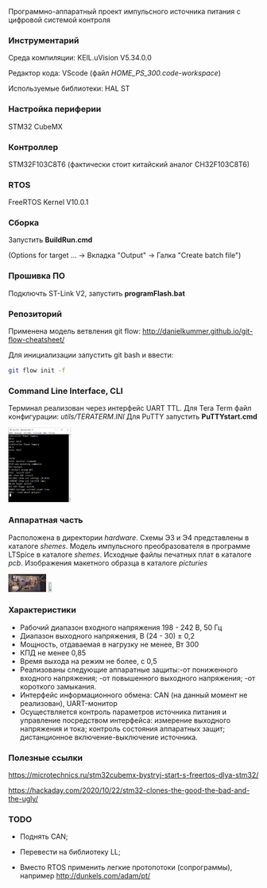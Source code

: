 Программно-аппаратный проект импульсного источника питания c цифровой системой контроля

### Инструментарий
Среда компиляции: KEIL.uVision V5.34.0.0 

Редактор кода: VScode (файл *HOME_PS_300.code-workspace*)

Используемые библиотеки: HAL ST

### Настройка периферии
STM32 CubeMX

### Контроллер
STM32F103C8T6 (фактически стоит китайский аналог CH32F103C8T6)

### RTOS
FreeRTOS Kernel V10.0.1

### Сборка 
Запустить **BuildRun.cmd**
 
(Options for target ... -> Вкладка "Output" -> Галка "Create batch file")

### Прошивка ПО
Подключть ST-Link V2, запустить **programFlash.bat**

### Репозиторий
Применена модель ветвления git flow: http://danielkummer.github.io/git-flow-cheatsheet/

Для инициализации запустить git bash и ввести:
```bash
git flow init -f
```
### Command Line Interface, CLI
Терминал реализован через интерфейс UART TTL. 
Для Tera Term файл конфигурации: *utils/TERATERM.INI*
Для PuTTY запустить **PuTTYstart.cmd**

<img src= "https://github.com/sergey12malyshev/Smart-power-supply-350W/blob/develop/hardware/picturies/CLI.bmp" width=25% height=24%>

### Аппаратная часть
Расположена в директории *hardware*. Схемы Э3 и Э4 представлены в каталоге *shemes*. Модель импульсного преобразователя в программе LTSpice в каталоге *shemes*. Исходные файлы печатных плат в каталоге *pcb*. Изображения макетного образца в каталоге *picturies*

<img src="https://github.com/sergey12malyshev/Smart-power-supply-350W/blob/develop/hardware/picturies/%D0%A1%D1%85%D0%B5%D0%BC%D0%B0%20%D1%83%D0%BF%D1%80%D0%B0%D0%B2%D0%BB%D0%B5%D0%BD%D0%B8%D1%8F%20%2B%20%D0%B7%D0%B0%D1%89%D0%B8%D1%82%D1%8B.jpg" width=15% height=15%>  <img src="https://github.com/sergey12malyshev/Smart-power-supply-350W/blob/develop/hardware/picturies/%D0%A1%D0%B8%D0%BB%D0%BE%D0%B2%D0%B0%D1%8F%20%D1%87%D0%B0%D1%81%D1%82%D1%8C.jpg" width=12% height=12%> 

### Характеристики
-	Рабочий диапазон входного напряжения 198 - 242 В, 50 Гц 
-	Диапазон выходного напряжения, В (24 - 30) ± 0,2 
-	Мощность, отдаваемая в нагрузку не менее, Вт 300 
-	КПД не менее 0,85 
-	Время выхода на режим не более, с 0,5 
-	Реализованы следующие аппаратные защиты:-от пониженного входного напряжения; -от повышенного выходного напряжения; -от короткого замыкания. 
-	Интерфейс информационного обмена: CAN (на данный момент не реализован), UART-монитор
- Осуществляется контроль параметров источника питания и управление посредством интерфейса: измерение выходного напряжения и тока; контроль состояния аппаратных защит; дистанционное включение-выключение источника.


### Полезные ссылки
https://microtechnics.ru/stm32cubemx-bystryj-start-s-freertos-dlya-stm32/

https://hackaday.com/2020/10/22/stm32-clones-the-good-the-bad-and-the-ugly/

### TODO
- Поднять CAN;

- Перевести на библиотеку LL;

- Вместо RTOS применить легкие протопотоки (сопрограммы), например http://dunkels.com/adam/pt/
